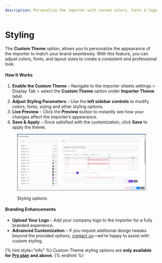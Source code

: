 ```yaml
---
description: Personalize the importer with custom colors, fonts & logo
---
```


# Styling

The **Custom Theme** option, allows you to personalize the appearance of the importer to match your brand seamlessly. With this feature, you can adjust colors, fonts, and layout sizes to create a consistent and professional look.

#### **How It Works**

1. **Enable the Custom Theme** – Navigate to the importer sheets settings > Display Tab > select the **Custom Theme** option under **Importer Theme** label.
2. **Adjust Styling Parameters** – Use the **left sidebar controls** to modify colors, fonts, sizing and other styling options.
3. **Live Preview** – Click the **Preview** button to instantly see how your changes affect the importer’s appearance.
4. **Save & Apply** – Once satisfied with the customization, click **Save** to apply the theme.

<figure><img src="../.gitbook/assets/styling.png" alt=""><figcaption><p>Styling options</p></figcaption></figure>

#### **Branding Enhancements**

* **Upload Your Logo** – Add your company logo to the importer for a fully branded experience.
* **Advanced Customization** – If you require additional design tweaks beyond the provided options, [contact us](https://share.hsforms.com/1ubpg6RBoQgKOISkRMEViwg5auur)—we’re happy to assist with custom styling.

{% hint style="info" %}
Custom Theme styling options are **only available for** [**Pro plan**](https://csvbox.io/#pricing) **and above.**
{% endhint %}
